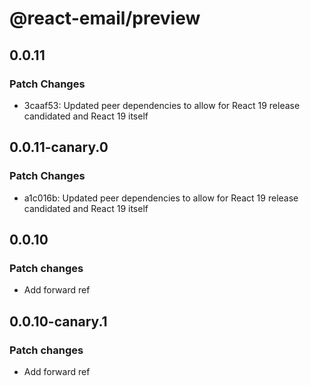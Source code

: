 # @react-email/preview

## 0.0.11

### Patch Changes

- 3caaf53: Updated peer dependencies to allow for React 19 release candidated and React 19 itself

## 0.0.11-canary.0

### Patch Changes

- a1c016b: Updated peer dependencies to allow for React 19 release candidated and React 19 itself

## 0.0.10

### Patch changes

- Add forward ref

## 0.0.10-canary.1

### Patch changes

- Add forward ref
